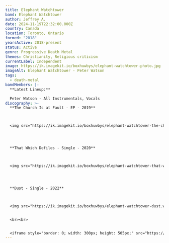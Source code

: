 ```yaml
---
title: Elephant Watchtower
band: Elephant Watchtower
author: Jeffrey A.
date: 2024-11-19T22:32:00.000Z
country: Canada
location: Toronto, Ontario
formed: "2018"
yearsActive: 2018-present
status: Active
genre: Progressive Death Metal
themes: Christianity, Religious criticism
currentLabel: Independent
image: https://ik.imagekit.io/boxhuwbys/elephant-watchtower-photo.jpg
imageAlt: Elephant Watchtower - Peter Watson
tags:
  - death-metal
bandMembers: |-
  **Latest Lineup:**

  Peter Watson - All Instrumentals, Vocals
discography: >-
  **The Church Is at Fault - EP - 2019**



  <img src="https://ik.imagekit.io/boxhuwbys/elephant-watchtower-the-church-is-at-fault.webp" alt="Elephant Watchtower -The Church Is at Fault - EP cover" style="width:300px; height:auto;">




  **That Which Defiles - Single - 2020**



  <img src="https://ik.imagekit.io/boxhuwbys/elephant-watchtower-that-which-defiles.webp" alt="Elephant Watchtower - That Which Defiles - Single cover" style="width:300px; height:auto;">




  **Dust - Single - 2022**



  <img src="https://ik.imagekit.io/boxhuwbys/elephant-watchtower-dust.webp" alt="Elephant Watchtower - Dust - Single cover" style="width:300px; height:auto;">


  <br><br>


  <iframe style="border: 0; width: 300px; height: 505px;" src="https://bandcamp.com/EmbeddedPlayer/album=1492144694/size=large/bgcol=333333/linkcol=0f91ff/transparent=true/" seamless><a href="https://elephantwatchtower.bandcamp.com/album/the-church-is-at-fault">The Church Is At Fault by Elephant Watchtower</a></iframe>
---
```

